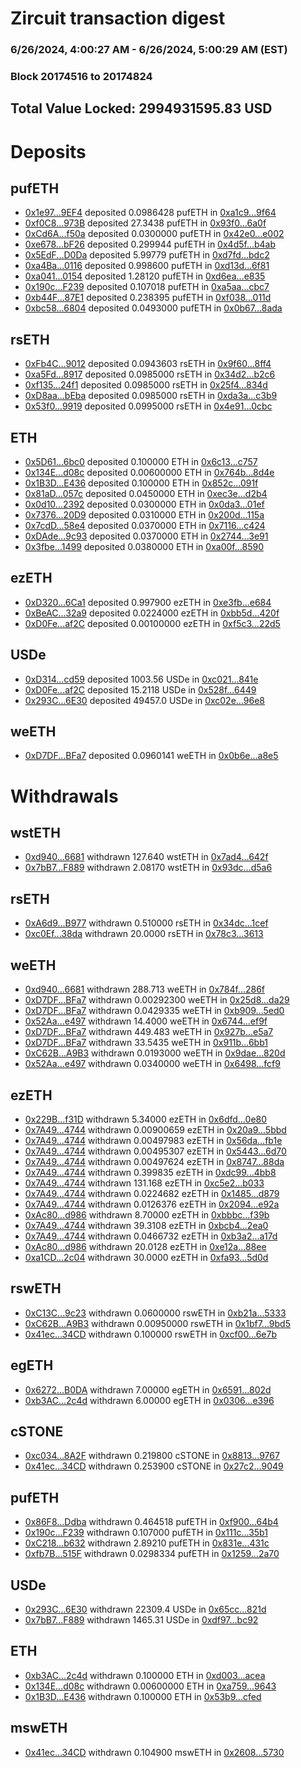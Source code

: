 # Zircuit transaction digest
### 6/26/2024, 4:00:27 AM - 6/26/2024, 5:00:29 AM (EST)
### Block 20174516 to 20174824

## Total Value Locked: 2994931595.83 USD

# Deposits
## pufETH
- [0x1e97...9EF4](https://etherscan.io/address/0x1e975Bac3684D2FD1B79b3b74eAA7809e9b29EF4) deposited 0.0986428 pufETH in [0xa1c9...9f64](https://etherscan.io/tx/0x1e975Bac3684D2FD1B79b3b74eAA7809e9b29EF4)
- [0xf0C8...973B](https://etherscan.io/address/0xf0C81311131F5cDB3E89aA90f03727b81c54973B) deposited 27.3438 pufETH in [0x93f0...6a0f](https://etherscan.io/tx/0xf0C81311131F5cDB3E89aA90f03727b81c54973B)
- [0xCd6A...f50a](https://etherscan.io/address/0xCd6A2E589d68967f62FECf7f89785076ED42f50a) deposited 0.0300000 pufETH in [0x42e0...e002](https://etherscan.io/tx/0xCd6A2E589d68967f62FECf7f89785076ED42f50a)
- [0xe678...bF26](https://etherscan.io/address/0xe6787ccBe47DcFF5F1a989475c6BB6f4100dbF26) deposited 0.299944 pufETH in [0x4d5f...b4ab](https://etherscan.io/tx/0xe6787ccBe47DcFF5F1a989475c6BB6f4100dbF26)
- [0x5EdF...D0Da](https://etherscan.io/address/0x5EdFE7cd270206eA8b4B160B136f53874856D0Da) deposited 5.99779 pufETH in [0xd7fd...bdc2](https://etherscan.io/tx/0x5EdFE7cd270206eA8b4B160B136f53874856D0Da)
- [0xa4Ba...0116](https://etherscan.io/address/0xa4BaA72a4D944B7eB13A03C37C8bb9223EEC0116) deposited 0.998600 pufETH in [0xd13d...6f81](https://etherscan.io/tx/0xa4BaA72a4D944B7eB13A03C37C8bb9223EEC0116)
- [0xa041...0154](https://etherscan.io/address/0xa0419B5e0F558Fa6d57c29745D3a882650d40154) deposited 1.28120 pufETH in [0xd6ea...e835](https://etherscan.io/tx/0xa0419B5e0F558Fa6d57c29745D3a882650d40154)
- [0x190c...F239](https://etherscan.io/address/0x190cB8AC64C5FF16419AE7101b49803B4F16F239) deposited 0.107018 pufETH in [0xa5aa...cbc7](https://etherscan.io/tx/0x190cB8AC64C5FF16419AE7101b49803B4F16F239)
- [0xb44F...87E1](https://etherscan.io/address/0xb44F6554Eb9c6dA5e7Fb776cFDE031dA724887E1) deposited 0.238395 pufETH in [0xf038...011d](https://etherscan.io/tx/0xb44F6554Eb9c6dA5e7Fb776cFDE031dA724887E1)
- [0xbc58...6804](https://etherscan.io/address/0xbc58A0eCAc5EEfF17498B11c1fF12D4046B46804) deposited 0.0493000 pufETH in [0x0b67...8ada](https://etherscan.io/tx/0xbc58A0eCAc5EEfF17498B11c1fF12D4046B46804)
## rsETH
- [0xFb4C...9012](https://etherscan.io/address/0xFb4C01879B2e88c9Fb8e4de3e0658374b1F39012) deposited 0.0943603 rsETH in [0x9f60...8ff4](https://etherscan.io/tx/0xFb4C01879B2e88c9Fb8e4de3e0658374b1F39012)
- [0xa5Fd...8917](https://etherscan.io/address/0xa5Fdf8cEBfbBA5ABF9930bbAf4e5CAE8e9Ec8917) deposited 0.0985000 rsETH in [0x34d2...b2c6](https://etherscan.io/tx/0xa5Fdf8cEBfbBA5ABF9930bbAf4e5CAE8e9Ec8917)
- [0xf135...24f1](https://etherscan.io/address/0xf1350d36e5b405568Bf3cf650d87a455393E24f1) deposited 0.0985000 rsETH in [0x25f4...834d](https://etherscan.io/tx/0xf1350d36e5b405568Bf3cf650d87a455393E24f1)
- [0xD8aa...bEba](https://etherscan.io/address/0xD8aa64BACE3c8cCBd3F89Be902C458E64dCebEba) deposited 0.0985000 rsETH in [0xda3a...c3b9](https://etherscan.io/tx/0xD8aa64BACE3c8cCBd3F89Be902C458E64dCebEba)
- [0x53f0...9919](https://etherscan.io/address/0x53f08A5752fA5EbE3eA54389d4B203Af25F49919) deposited 0.0995000 rsETH in [0x4e91...0cbc](https://etherscan.io/tx/0x53f08A5752fA5EbE3eA54389d4B203Af25F49919)
## ETH
- [0x5D61...6bc0](https://etherscan.io/address/0x5D61C124A8028AEe2706e8fecf18F563E2C86bc0) deposited 0.100000 ETH in [0x6c13...c757](https://etherscan.io/tx/0x5D61C124A8028AEe2706e8fecf18F563E2C86bc0)
- [0x134E...d08c](https://etherscan.io/address/0x134E35e9fa3e14F70e21846D60B1eDA93c9dd08c) deposited 0.00600000 ETH in [0x764b...8d4e](https://etherscan.io/tx/0x134E35e9fa3e14F70e21846D60B1eDA93c9dd08c)
- [0x1B3D...E436](https://etherscan.io/address/0x1B3Db0dB0641342b9FD4da52C1B610C2EFDAE436) deposited 0.100000 ETH in [0x852c...091f](https://etherscan.io/tx/0x1B3Db0dB0641342b9FD4da52C1B610C2EFDAE436)
- [0x81aD...057c](https://etherscan.io/address/0x81aD9F1345E80B9b9eA0d5f5AC373EBF79d8057c) deposited 0.0450000 ETH in [0xec3e...d2b4](https://etherscan.io/tx/0x81aD9F1345E80B9b9eA0d5f5AC373EBF79d8057c)
- [0x0d10...2392](https://etherscan.io/address/0x0d10d06f31beA28B45c31A4382A48CBBC4992392) deposited 0.0300000 ETH in [0x0da3...01ef](https://etherscan.io/tx/0x0d10d06f31beA28B45c31A4382A48CBBC4992392)
- [0x7376...20D9](https://etherscan.io/address/0x73761ed860a7aDFD1F7E8D31010893B9634120D9) deposited 0.0310000 ETH in [0x200d...115a](https://etherscan.io/tx/0x73761ed860a7aDFD1F7E8D31010893B9634120D9)
- [0x7cdD...58e4](https://etherscan.io/address/0x7cdD450B2b279afAe38Ef314f191D15ae36758e4) deposited 0.0370000 ETH in [0x7116...c424](https://etherscan.io/tx/0x7cdD450B2b279afAe38Ef314f191D15ae36758e4)
- [0xDAde...9c93](https://etherscan.io/address/0xDAde9D9d8359d7E4FDE8d687482697834ca09c93) deposited 0.0370000 ETH in [0x2744...3e91](https://etherscan.io/tx/0xDAde9D9d8359d7E4FDE8d687482697834ca09c93)
- [0x3fbe...1499](https://etherscan.io/address/0x3fbec814094A3c0CfAAD97A7b5CBf954A0341499) deposited 0.0380000 ETH in [0xa00f...8590](https://etherscan.io/tx/0x3fbec814094A3c0CfAAD97A7b5CBf954A0341499)
## ezETH
- [0xD320...6Ca1](https://etherscan.io/address/0xD320fF652a80c4192AACfBf7580295FdDcf86Ca1) deposited 0.997900 ezETH in [0xe3fb...e684](https://etherscan.io/tx/0xD320fF652a80c4192AACfBf7580295FdDcf86Ca1)
- [0xBeAC...32a9](https://etherscan.io/address/0xBeAC2579e3Db0c7503EdC5F5F25b7910a17732a9) deposited 0.0224000 ezETH in [0xbb5d...420f](https://etherscan.io/tx/0xBeAC2579e3Db0c7503EdC5F5F25b7910a17732a9)
- [0xD0Fe...af2C](https://etherscan.io/address/0xD0FeC564E7220E8124814Ad499d42508b437af2C) deposited 0.00100000 ezETH in [0xf5c3...22d5](https://etherscan.io/tx/0xD0FeC564E7220E8124814Ad499d42508b437af2C)
## USDe
- [0xD314...cd59](https://etherscan.io/address/0xD314cCCBB8c4BCea18af3C6D97f2632E03CAcd59) deposited 1003.56 USDe in [0xc021...841e](https://etherscan.io/tx/0xD314cCCBB8c4BCea18af3C6D97f2632E03CAcd59)
- [0xD0Fe...af2C](https://etherscan.io/address/0xD0FeC564E7220E8124814Ad499d42508b437af2C) deposited 15.2118 USDe in [0x528f...6449](https://etherscan.io/tx/0xD0FeC564E7220E8124814Ad499d42508b437af2C)
- [0x293C...6E30](https://etherscan.io/address/0x293C6937D8D82e05B01335F7B33FBA0c8e256E30) deposited 49457.0 USDe in [0xc02e...96e8](https://etherscan.io/tx/0x293C6937D8D82e05B01335F7B33FBA0c8e256E30)
## weETH
- [0xD7DF...BFa7](https://etherscan.io/address/0xD7DF7E085214743530afF339aFC420c7c720BFa7) deposited 0.0960141 weETH in [0x0b6e...a8e5](https://etherscan.io/tx/0xD7DF7E085214743530afF339aFC420c7c720BFa7)
# Withdrawals
## wstETH
- [0xd940...6681](https://etherscan.io/address/0xd940072500f52A6A6f372De8Eb84617aF4A26681) withdrawn 127.640 wstETH in [0x7ad4...642f](https://etherscan.io/tx/0xd940072500f52A6A6f372De8Eb84617aF4A26681)
- [0x7bB7...F889](https://etherscan.io/address/0x7bB7E752Ce21a46C85586f48e18175027c0fF889) withdrawn 2.08170 wstETH in [0x93dc...d5a6](https://etherscan.io/tx/0x7bB7E752Ce21a46C85586f48e18175027c0fF889)
## rsETH
- [0xA6d9...B977](https://etherscan.io/address/0xA6d9E9358100b6c64de0C8be8d86617e06fdB977) withdrawn 0.510000 rsETH in [0x34dc...1cef](https://etherscan.io/tx/0xA6d9E9358100b6c64de0C8be8d86617e06fdB977)
- [0xc0Ef...38da](https://etherscan.io/address/0xc0EfD9D4B3c7E1f4F8B700C0F939eda9a2B738da) withdrawn 20.0000 rsETH in [0x78c3...3613](https://etherscan.io/tx/0xc0EfD9D4B3c7E1f4F8B700C0F939eda9a2B738da)
## weETH
- [0xd940...6681](https://etherscan.io/address/0xd940072500f52A6A6f372De8Eb84617aF4A26681) withdrawn 288.713 weETH in [0x784f...286f](https://etherscan.io/tx/0xd940072500f52A6A6f372De8Eb84617aF4A26681)
- [0xD7DF...BFa7](https://etherscan.io/address/0xD7DF7E085214743530afF339aFC420c7c720BFa7) withdrawn 0.00292300 weETH in [0x25d8...da29](https://etherscan.io/tx/0xD7DF7E085214743530afF339aFC420c7c720BFa7)
- [0xD7DF...BFa7](https://etherscan.io/address/0xD7DF7E085214743530afF339aFC420c7c720BFa7) withdrawn 0.0429335 weETH in [0xb909...5ed0](https://etherscan.io/tx/0xD7DF7E085214743530afF339aFC420c7c720BFa7)
- [0x52Aa...e497](https://etherscan.io/address/0x52Aa899454998Be5b000Ad077a46Bbe360F4e497) withdrawn 14.4000 weETH in [0x6744...ef9f](https://etherscan.io/tx/0x52Aa899454998Be5b000Ad077a46Bbe360F4e497)
- [0xD7DF...BFa7](https://etherscan.io/address/0xD7DF7E085214743530afF339aFC420c7c720BFa7) withdrawn 449.483 weETH in [0x927b...e5a7](https://etherscan.io/tx/0xD7DF7E085214743530afF339aFC420c7c720BFa7)
- [0xD7DF...BFa7](https://etherscan.io/address/0xD7DF7E085214743530afF339aFC420c7c720BFa7) withdrawn 33.5435 weETH in [0x911b...6bb1](https://etherscan.io/tx/0xD7DF7E085214743530afF339aFC420c7c720BFa7)
- [0xC62B...A9B3](https://etherscan.io/address/0xC62B0Be1B0e0b107084fB8D56b62b90cCE5BA9B3) withdrawn 0.0193000 weETH in [0x9dae...820d](https://etherscan.io/tx/0xC62B0Be1B0e0b107084fB8D56b62b90cCE5BA9B3)
- [0x52Aa...e497](https://etherscan.io/address/0x52Aa899454998Be5b000Ad077a46Bbe360F4e497) withdrawn 0.0340000 weETH in [0x6498...fcf9](https://etherscan.io/tx/0x52Aa899454998Be5b000Ad077a46Bbe360F4e497)
## ezETH
- [0x229B...f31D](https://etherscan.io/address/0x229B2c544F8Ea31CEb8e0CE84B2821328387f31D) withdrawn 5.34000 ezETH in [0x6dfd...0e80](https://etherscan.io/tx/0x229B2c544F8Ea31CEb8e0CE84B2821328387f31D)
- [0x7A49...4744](https://etherscan.io/address/0x7A493Be5c2ce014cD049Bf178a1ac0Db1B434744) withdrawn 0.00900659 ezETH in [0x20a9...5bbd](https://etherscan.io/tx/0x7A493Be5c2ce014cD049Bf178a1ac0Db1B434744)
- [0x7A49...4744](https://etherscan.io/address/0x7A493Be5c2ce014cD049Bf178a1ac0Db1B434744) withdrawn 0.00497983 ezETH in [0x56da...fb1e](https://etherscan.io/tx/0x7A493Be5c2ce014cD049Bf178a1ac0Db1B434744)
- [0x7A49...4744](https://etherscan.io/address/0x7A493Be5c2ce014cD049Bf178a1ac0Db1B434744) withdrawn 0.00495307 ezETH in [0x5443...6d70](https://etherscan.io/tx/0x7A493Be5c2ce014cD049Bf178a1ac0Db1B434744)
- [0x7A49...4744](https://etherscan.io/address/0x7A493Be5c2ce014cD049Bf178a1ac0Db1B434744) withdrawn 0.00497624 ezETH in [0x8747...88da](https://etherscan.io/tx/0x7A493Be5c2ce014cD049Bf178a1ac0Db1B434744)
- [0x7A49...4744](https://etherscan.io/address/0x7A493Be5c2ce014cD049Bf178a1ac0Db1B434744) withdrawn 0.399835 ezETH in [0xdc99...4bb8](https://etherscan.io/tx/0x7A493Be5c2ce014cD049Bf178a1ac0Db1B434744)
- [0x7A49...4744](https://etherscan.io/address/0x7A493Be5c2ce014cD049Bf178a1ac0Db1B434744) withdrawn 131.168 ezETH in [0xc5e2...b033](https://etherscan.io/tx/0x7A493Be5c2ce014cD049Bf178a1ac0Db1B434744)
- [0x7A49...4744](https://etherscan.io/address/0x7A493Be5c2ce014cD049Bf178a1ac0Db1B434744) withdrawn 0.0224682 ezETH in [0x1485...d879](https://etherscan.io/tx/0x7A493Be5c2ce014cD049Bf178a1ac0Db1B434744)
- [0x7A49...4744](https://etherscan.io/address/0x7A493Be5c2ce014cD049Bf178a1ac0Db1B434744) withdrawn 0.0126376 ezETH in [0x2094...e92a](https://etherscan.io/tx/0x7A493Be5c2ce014cD049Bf178a1ac0Db1B434744)
- [0xAc80...d986](https://etherscan.io/address/0xAc8016B35e51DA4419F2d078dF5D38E0CFcDd986) withdrawn 8.70000 ezETH in [0xbbbc...f39b](https://etherscan.io/tx/0xAc8016B35e51DA4419F2d078dF5D38E0CFcDd986)
- [0x7A49...4744](https://etherscan.io/address/0x7A493Be5c2ce014cD049Bf178a1ac0Db1B434744) withdrawn 39.3108 ezETH in [0xbcb4...2ea0](https://etherscan.io/tx/0x7A493Be5c2ce014cD049Bf178a1ac0Db1B434744)
- [0x7A49...4744](https://etherscan.io/address/0x7A493Be5c2ce014cD049Bf178a1ac0Db1B434744) withdrawn 0.0466732 ezETH in [0xb3a2...a17d](https://etherscan.io/tx/0x7A493Be5c2ce014cD049Bf178a1ac0Db1B434744)
- [0xAc80...d986](https://etherscan.io/address/0xAc8016B35e51DA4419F2d078dF5D38E0CFcDd986) withdrawn 20.0128 ezETH in [0xe12a...88ee](https://etherscan.io/tx/0xAc8016B35e51DA4419F2d078dF5D38E0CFcDd986)
- [0xa1CD...2c04](https://etherscan.io/address/0xa1CD7B20BA585c6D473043d8011808F8cd9c2c04) withdrawn 30.0000 ezETH in [0xfa93...5d0d](https://etherscan.io/tx/0xa1CD7B20BA585c6D473043d8011808F8cd9c2c04)
## rswETH
- [0xC13C...9c23](https://etherscan.io/address/0xC13CE0bCf694d6a45D49fb4A19a54d91f89E9c23) withdrawn 0.0600000 rswETH in [0xb21a...5333](https://etherscan.io/tx/0xC13CE0bCf694d6a45D49fb4A19a54d91f89E9c23)
- [0xC62B...A9B3](https://etherscan.io/address/0xC62B0Be1B0e0b107084fB8D56b62b90cCE5BA9B3) withdrawn 0.00950000 rswETH in [0x1bf7...9bd5](https://etherscan.io/tx/0xC62B0Be1B0e0b107084fB8D56b62b90cCE5BA9B3)
- [0x41ec...34CD](https://etherscan.io/address/0x41ec28eceb137789032B2B505A57c1dA829934CD) withdrawn 0.100000 rswETH in [0xcf00...6e7b](https://etherscan.io/tx/0x41ec28eceb137789032B2B505A57c1dA829934CD)
## egETH
- [0x6272...B0DA](https://etherscan.io/address/0x627273a2D7f89B58b0fc0bc4bBa795058DC8B0DA) withdrawn 7.00000 egETH in [0x6591...802d](https://etherscan.io/tx/0x627273a2D7f89B58b0fc0bc4bBa795058DC8B0DA)
- [0xb3AC...2c4d](https://etherscan.io/address/0xb3ACb9E1DB2c0524EdEd698e609e8f4d20C92c4d) withdrawn 6.00000 egETH in [0x0306...e396](https://etherscan.io/tx/0xb3ACb9E1DB2c0524EdEd698e609e8f4d20C92c4d)
## cSTONE
- [0xc034...8A2F](https://etherscan.io/address/0xc0343881bddE27daD85D5039FfeF4d8F4Eaf8A2F) withdrawn 0.219800 cSTONE in [0x8813...9767](https://etherscan.io/tx/0xc0343881bddE27daD85D5039FfeF4d8F4Eaf8A2F)
- [0x41ec...34CD](https://etherscan.io/address/0x41ec28eceb137789032B2B505A57c1dA829934CD) withdrawn 0.253900 cSTONE in [0x27c2...9049](https://etherscan.io/tx/0x41ec28eceb137789032B2B505A57c1dA829934CD)
## pufETH
- [0x86F8...Ddba](https://etherscan.io/address/0x86F8fb4EBD01ea7eCeB06Caa5AEe9010f2cfDdba) withdrawn 0.464518 pufETH in [0xf900...64b4](https://etherscan.io/tx/0x86F8fb4EBD01ea7eCeB06Caa5AEe9010f2cfDdba)
- [0x190c...F239](https://etherscan.io/address/0x190cB8AC64C5FF16419AE7101b49803B4F16F239) withdrawn 0.107000 pufETH in [0x111c...35b1](https://etherscan.io/tx/0x190cB8AC64C5FF16419AE7101b49803B4F16F239)
- [0xC218...b632](https://etherscan.io/address/0xC218B5Dcb7Ab41F38108069aCf14b651bd0bb632) withdrawn 2.89210 pufETH in [0x831e...431c](https://etherscan.io/tx/0xC218B5Dcb7Ab41F38108069aCf14b651bd0bb632)
- [0xfb7B...515F](https://etherscan.io/address/0xfb7B8095426Dc3A9d68aDae81c686952488E515F) withdrawn 0.0298334 pufETH in [0x1259...2a70](https://etherscan.io/tx/0xfb7B8095426Dc3A9d68aDae81c686952488E515F)
## USDe
- [0x293C...6E30](https://etherscan.io/address/0x293C6937D8D82e05B01335F7B33FBA0c8e256E30) withdrawn 22309.4 USDe in [0x65cc...821d](https://etherscan.io/tx/0x293C6937D8D82e05B01335F7B33FBA0c8e256E30)
- [0x7bB7...F889](https://etherscan.io/address/0x7bB7E752Ce21a46C85586f48e18175027c0fF889) withdrawn 1465.31 USDe in [0xdf97...bc92](https://etherscan.io/tx/0x7bB7E752Ce21a46C85586f48e18175027c0fF889)
## ETH
- [0xb3AC...2c4d](https://etherscan.io/address/0xb3ACb9E1DB2c0524EdEd698e609e8f4d20C92c4d) withdrawn 0.100000 ETH in [0xd003...acea](https://etherscan.io/tx/0xb3ACb9E1DB2c0524EdEd698e609e8f4d20C92c4d)
- [0x134E...d08c](https://etherscan.io/address/0x134E35e9fa3e14F70e21846D60B1eDA93c9dd08c) withdrawn 0.00600000 ETH in [0xa759...9643](https://etherscan.io/tx/0x134E35e9fa3e14F70e21846D60B1eDA93c9dd08c)
- [0x1B3D...E436](https://etherscan.io/address/0x1B3Db0dB0641342b9FD4da52C1B610C2EFDAE436) withdrawn 0.100000 ETH in [0x53b9...cfed](https://etherscan.io/tx/0x1B3Db0dB0641342b9FD4da52C1B610C2EFDAE436)
## mswETH
- [0x41ec...34CD](https://etherscan.io/address/0x41ec28eceb137789032B2B505A57c1dA829934CD) withdrawn 0.104900 mswETH in [0x2608...5730](https://etherscan.io/tx/0x41ec28eceb137789032B2B505A57c1dA829934CD)
